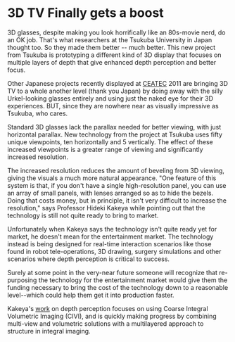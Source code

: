 # 3D TV Finally gets a boost

3D glasses, despite making you look horrifically like an 80s-movie nerd, do an OK job. That's what researchers at the Tsukuba University in Japan thought too. So they made them better -- much better.  This new project from Tsukuba is prototyping a different kind of 3D display that focuses on multiple layers of depth that give enhanced depth perception and better focus. 

Other Japanese projects recently displayed at <a href="http://www.ceatec.com/2011/en/">CEATEC</a> 2011 are bringing 3D TV to a whole another level (thank you Japan) by doing away with the silly Urkel-looking glasses entirely and using just the naked eye for their 3D experiences. BUT, since they are nowhere near as visually impressive as Tsukuba, who cares.

Standard 3D glasses lack the parallax needed for better viewing, with just horizontal parallax. New technology from the project at Tsukuba uses fifty unique viewpoints, ten horizontally and 5 vertically. The effect of these increased viewpoints is a greater range of viewing and significantly increased resolution. 

The increased resolution reduces the amount of beveling from 3D viewing, giving the visuals a much more natural appearance. "One feature of this system is that, if you don't have a single high-resolution panel, you can use an array of small panels, with lenses arranged so as to hide the bezels. Doing that costs money, but in principle, it isn't very difficult to increase the resolution," says Professor Hideki Kakeya while pointing out that the technology is still not quite ready to bring to market. 

Unfortunately when Kakeya says the technology isn't quite ready yet for market, he doesn't mean for the entertainment market. The technology instead is being designed for real-time interaction scenarios like those found in robot tele-operations, 3D drawing, surgery simulations and other scenarios where depth perception is critical to success. 

Surely at some point in the very-near future someone will recognize that re-purposing the technology for the entertainment market would give them the funding necessary to bring the cost of the technology down to a reasonable level--which could help them get it into production faster. 

Kakeya's <a href="http://spiedigitallibrary.org/proceedings/resource/2/psisdg/8043/1/80430B_1">work</a> on depth perception focuses on using Coarse Integral Volumetric Imaging (CIVI), and is quickly making progress by combining multi-view and volumetric solutions with a multilayered approach to structure in integral imaging.
